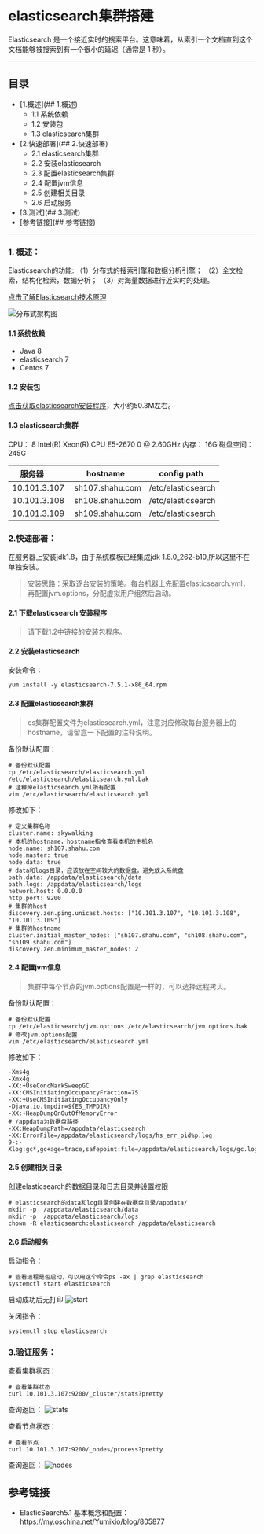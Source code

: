# elasticsearch集群搭建
Elasticsearch 是一个接近实时的搜索平台。这意味着，从索引一个文档直到这个文档能够被搜索到有一个很小的延迟（通常是 1 秒）。

----------
## 目录
* [1.概述](## 1.概述)
	* 1.1 系统依赖
    * 1.2 安装包
    * 1.3 elasticsearch集群
* [2.快速部署](## 2.快速部署)
    * 2.1 elasticsearch集群
    * 2.2 安装elasticsearch
    * 2.3 配置elasticsearch集群
    * 2.4 配置jvm信息
    * 2.5 创建相关目录
    * 2.6 启动服务
* [3.测试](## 3.测试)
* [参考链接](## 参考链接) 

----------

### 1. 概述：
Elasticsearch的功能:
（1）分布式的搜索引擎和数据分析引擎；
（2）全文检索，结构化检索，数据分析；
（3）对海量数据进行近实时的处理。

[点击了解Elasticsearch技术原理](https://blog.csdn.net/sinat_16658263/article/details/90444038?utm_medium=distribute.pc_relevant.none-task-blog-BlogCommendFromMachineLearnPai2-3.channel_param&depth_1-utm_source=distribute.pc_relevant.none-task-blog-BlogCommendFromMachineLearnPai2-3.channel_param)

![分布式架构图](./pictures/jgt.png)

#### 1.1 系统依赖
- Java 8
- elasticsearch 7
- Centos 7

#### 1.2 安装包
[点击获取elasticsearch安装程序](./install/elasticsearch-7.5.1-x86_64.rpm)，大小约50.3M左右。

#### 1.3 elasticsearch集群
CPU： 8  Intel(R) Xeon(R) CPU E5-2670 0 @ 2.60GHz
内存： 16G 
磁盘空间：245G

| 服务器         | hostname      |config path    |
| ------------- |:-------------:|:-------------:|
| 10.101.3.107  |  sh107.shahu.com  |/etc/elasticsearch |
| 10.101.3.108  |  sh108.shahu.com  |/etc/elasticsearch |
| 10.101.3.109  |  sh109.shahu.com  |/etc/elasticsearch |


### 2.快速部署：
在服务器上安装jdk1.8，由于系统模板已经集成jdk 1.8.0_262-b10,所以这里不在单独安装。
> 安装思路：采取逐台安装的策略。每台机器上先配置elasticsearch.yml，再配置jvm.options，分配虚拟用户组然后启动。

#### 2.1 下载elasticsearch 安装程序
> 请下载1.2中链接的安装包程序。

#### 2.2 安装elasticsearch
安装命令：

	yum install -y elasticsearch-7.5.1-x86_64.rpm

#### 2.3 配置elasticsearch集群
> es集群配置文件为elasticsearch.yml，注意对应修改每台服务器上的hostname，请留意一下配置的注释说明。

备份默认配置：

	# 备份默认配置
	cp /etc/elasticsearch/elasticsearch.yml /etc/elasticsearch/elasticsearch.yml.bak
	# 注释掉elasticsearch.yml所有配置
	vim /etc/elasticsearch/elasticsearch.yml

修改如下：

	# 定义集群名称
    cluster.name: skywalking
	# 本机的hostname，hostname指令查看本机的主机名
	node.name: sh107.shahu.com
	node.master: true
	node.data: true
	# data和logs目录，应该放在空间较大的数据盘，避免放入系统盘
	path.data: /appdata/elasticsearch/data
	path.logs: /appdata/elasticsearch/logs
	network.host: 0.0.0.0
	http.port: 9200
	# 集群的host
	discovery.zen.ping.unicast.hosts: ["10.101.3.107", "10.101.3.108", "10.101.3.109"]
	# 集群的hostname
	cluster.initial_master_nodes: ["sh107.shahu.com", "sh108.shahu.com", "sh109.shahu.com"]
	discovery.zen.minimum_master_nodes: 2

#### 2.4 配置jvm信息
> 集群中每个节点的jvm.options配置是一样的，可以选择远程拷贝。

备份默认配置：

	# 备份默认配置
	cp /etc/elasticsearch/jvm.options /etc/elasticsearch/jvm.options.bak
	# 修改jvm.options配置
	vim /etc/elasticsearch/elasticsearch.yml

修改如下：

	-Xms4g 
	-Xmx4g
	-XX:+UseConcMarkSweepGC
	-XX:CMSInitiatingOccupancyFraction=75
	-XX:+UseCMSInitiatingOccupancyOnly
	-Djava.io.tmpdir=${ES_TMPDIR}
	-XX:+HeapDumpOnOutOfMemoryError
	# /appdata为数据盘路径
	-XX:HeapDumpPath=/appdata/elasticsearch
	-XX:ErrorFile=/appdata/elasticsearch/logs/hs_err_pid%p.log
	9-:-Xlog:gc*,gc+age=trace,safepoint:file=/appdata/elasticsearch/logs/gc.log:utctime,pid,tags:filecount=32,filesize=64m

#### 2.5 创建相关目录
创建elasticsearch的数据目录和日志目录并设置权限
	
	# elasticsearch的data和log目录创建在数据盘目录/appdata/
	mkdir -p  /appdata/elasticsearch/data
	mkdir -p  /appdata/elasticsearch/logs
	chown -R elasticsearch:elasticsearch /appdata/elasticsearch


#### 2.6 启动服务
启动指令：

	# 查看进程是否启动，可以用这个命令ps -ax | grep elasticsearch
	systemctl start elasticsearch

启动成功后无打印
![start](./pictures/start.png)

关闭指令：

	systemctl stop elasticsearch

### 3.验证服务：
查看集群状态：
	
	# 查看集群状态
	curl 10.101.3.107:9200/_cluster/stats?pretty

查询返回：
![stats](./pictures/stats.png)

查看节点状态：

	# 查看节点
	curl 10.101.3.107:9200/_nodes/process?pretty

查询返回：
![nodes](./pictures/nodes.png)


## 参考链接
- ElasticSearch5.1 基本概念和配置：https://my.oschina.net/Yumikio/blog/805877



